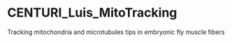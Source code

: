 # CENTURI_Luis_MitoTracking
Tracking mitochondria and microtubules tips in embryonic fly muscle fibers
